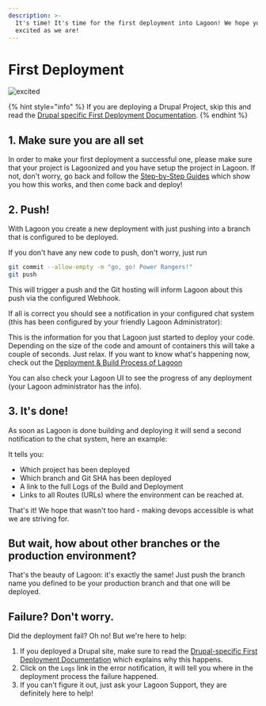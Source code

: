 ```yaml
---
description: >-
  It's time! It's time for the first deployment into Lagoon! We hope you are as
  excited as we are!
---
```


# First Deployment

![excited](https://i.giphy.com/media/7kVRZwYRwF1ok/giphy-downsized.gif)

{% hint style="info" %}
If you are deploying a Drupal Project, skip this and read the [Drupal specific First Deployment Documentation](https://github.com/AlannaBurke/lagoon/tree/3f1ab2ee09facee10abd8009345e30ef31e20189/docs/using-lagoon/drupal/first_deployment.md).
{% endhint %}

## 1. Make sure you are all set

In order to make your first deployment a successful one, please make sure that your project is Lagoonized and you have setup the project in Lagoon. If not, don't worry, go back and follow the [Step-by-Step Guides](first-deployment.md) which show you how this works, and then come back and deploy!

## 2. Push!

With Lagoon you create a new deployment with just pushing into a branch that is configured to be deployed.

If you don't have any new code to push, don't worry, just run

```bash
git commit --allow-empty -m "go, go! Power Rangers!"
git push
```

This will trigger a push and the Git hosting will inform Lagoon about this push via the configured Webhook.

If all is correct you should see a notification in your configured chat system \(this has been configured by your friendly Lagoon Administrator\):

This is the information for you that Lagoon just started to deploy your code. Depending on the size of the code and amount of containers this will take a couple of seconds. Just relax. If you want to know what's happening now, check out the [Deployment & Build Process of Lagoon](build-and-deploy-process.md)

You can also check your Lagoon UI to see the progress of any deployment \(your Lagoon administrator has the info\).

## 3. It's done!

As soon as Lagoon is done building and deploying it will send a second notification to the chat system, here an example:

It tells you:

* Which project has been deployed
* Which branch and Git SHA has been deployed
* A link to the full Logs of the Build and Deployment
* Links to all Routes \(URLs\) where the environment can be reached at.

That's it! We hope that wasn't too hard - making devops accessible is what we are striving for.

## But wait, how about other branches or the production environment?

That's the beauty of Lagoon: it's exactly the same! Just push the branch name you defined to be your production branch and that one will be deployed.

## Failure? Don't worry.

Did the deployment fail? Oh no! But we're here to help:

1. If you deployed a Drupal site, make sure to read the [Drupal-specific First Deployment Documentation](https://github.com/AlannaBurke/lagoon/tree/3f1ab2ee09facee10abd8009345e30ef31e20189/docs/using-lagoon/drupal/first_deployment.md) which explains why this happens.
2. Click on the `Logs` link in the error notification, it will tell you where in the deployment process the failure happened.
3. If you can't figure it out, just ask your Lagoon Support, they are definitely here to help!

